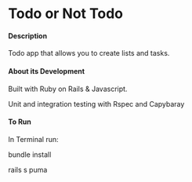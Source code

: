 # Todo or Not Todo

#### Description
Todo app that allows you to create lists and tasks.


#### About its Development
Built with Ruby on Rails & Javascript.

Unit and integration testing with Rspec and Capybaray


#### To Run
In Terminal run:

bundle install

rails s puma


